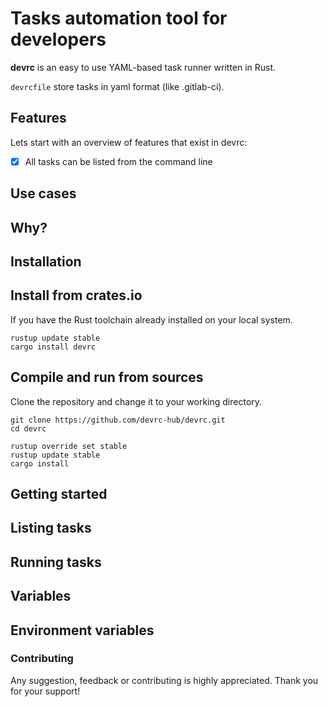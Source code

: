 Tasks automation tool for developers
====================================

**devrc** is an easy to use YAML-based task runner written in Rust.


`devrcfile` store tasks in yaml format (like .gitlab-ci).

Features
--------

Lets start with an overview of features that exist in devrc:

  * [x] All tasks can be listed from the command line



Use cases
-----------

Why?
----


Installation
------------


## Install from crates.io

If you have the Rust toolchain already installed on your local system.

``` shell
rustup update stable
cargo install devrc
```


## Compile and run from sources

Clone the repository and change it to your working directory.

```shell
git clone https://github.com/devrc-hub/devrc.git
cd devrc

rustup override set stable
rustup update stable
cargo install
```

Getting started
---------------

## Listing tasks


## Running tasks


## Variables


## Environment variables


### Contributing
Any suggestion, feedback or contributing is highly appreciated. Thank you for your support!
